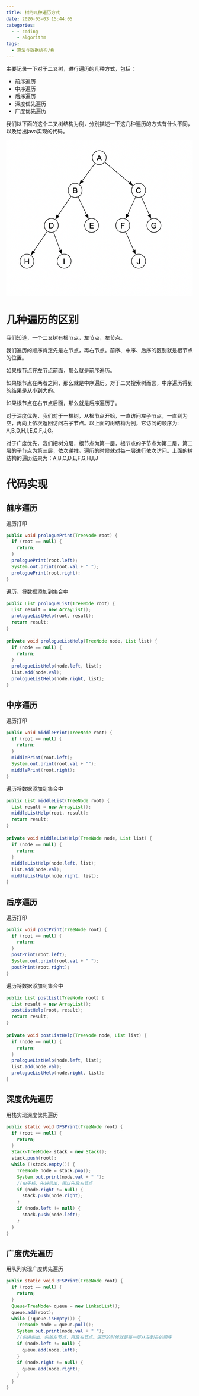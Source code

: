 ```yaml
---
title: 树的几种遍历方式
date: 2020-03-03 15:44:05
categories:
  - - coding
    - algorithm
tags:
  - 算法与数据结构/树
---
```


主要记录一下对于二叉树，进行遍历的几种方式，包括：

- 前序遍历
- 中序遍历
- 后序遍历
- 深度优先遍历
- 广度优先遍历

我们以下面的这个二叉树结构为例，分别描述一下这几种遍历的方式有什么不同，以及给出java实现的代码。

![](https://raw.githubusercontent.com/liunaijie/images/master/20200303155623.png)

<!--more-->

# 几种遍历的区别

我们知道，一个二叉树有根节点，左节点，左节点。

我们遍历的顺序肯定先是左节点，再右节点。前序、中序、后序的区别就是根节点的位置。

如果根节点在左节点前面，那么就是前序遍历。

如果根节点在两者之间，那么就是中序遍历。对于二叉搜索树而言，中序遍历得到的结果是从小到大的。

如果根节点在右节点后面，那么就是后序遍历了。

对于深度优先，我们对于一棵树，从根节点开始，一直访问左子节点，一直到为空，再向上依次返回访问右子节点。以上面的树结构为例，它访问的顺序为: A,B,D,H,I,E,C,F,J,G。

对于广度优先，我们把树分层，根节点为第一层，根节点的子节点为第二层，第二层的子节点为第三层，依次递推。遍历的时候就对每一层进行依次访问。上面的树结构的遍历结果为：A,B,C,D,E,F,G,H,I,J

# 代码实现

## 前序遍历

遍历打印

```java
public void prologuePrint(TreeNode root) {
  if (root == null) {
    return;
  }
  prologuePrint(root.left);
  System.out.print(root.val + " ");
  prologuePrint(root.right);
}
```

遍历，将数据添加到集合中

```java
public List prologueList(TreeNode root) {
  List result = new ArrayList();
  prologueListHelp(root, result);
  return result;
}

private void prologueListHelp(TreeNode node, List list) {
  if (node == null) {
    return;
  }
  prologueListHelp(node.left, list);
  list.add(node.val);
  prologueListHelp(node.right, list);
}
```



## 中序遍历

遍历打印

```java
public void middlePrint(TreeNode root) {
  if (root == null) {
    return;
  }
  middlePrint(root.left);
  System.out.print(root.val + "");
  middlePrint(root.right);
}
```



遍历将数据添加到集合中

```java
public List middleList(TreeNode root) {
  List result = new ArrayList();
  middleListHelp(root, result);
  return result;
}

private void middleListHelp(TreeNode node, List list) {
  if (node == null) {
    return;
  }
  middleListHelp(node.left, list);
  list.add(node.val);
  middleListHelp(node.right, list);
}
```

## 后序遍历

遍历打印

```java
public void postPrint(TreeNode root) {
  if (root == null) {
    return;
  }
  postPrint(root.left);
  System.out.print(root.val + " ");
  postPrint(root.right);
}
```

遍历将数据添加到集合中

```java
public List postList(TreeNode root) {
  List result = new ArrayList();
  postListHelp(root, result);
  return result;
}

private void postListHelp(TreeNode node, List list) {
  if (node == null) {
    return;
  }
  prologueListHelp(node.left, list);
  list.add(node.val);
  prologueListHelp(node.right, list);
}
```



## 深度优先遍历

用栈实现深度优先遍历

```java
public static void DFSPrint(TreeNode root) {
  if (root == null) {
    return;
  }
  Stack<TreeNode> stack = new Stack();
  stack.push(root);
  while (!stack.empty()) {
    TreeNode node = stack.pop();
    System.out.print(node.val + " ");
    //由于栈，先进后出，所以先放右节点
    if (node.right != null) {
      stack.push(node.right);
    }
    if (node.left != null) {
      stack.push(node.left);
    }
  }
}
```

## 广度优先遍历

用队列实现广度优先遍历

```java
public static void BFSPrint(TreeNode root) {
  if (root == null) {
    return;
  }
  Queue<TreeNode> queue = new LinkedList();
  queue.add(root);
  while (!queue.isEmpty()) {
    TreeNode node = queue.poll();
    System.out.print(node.val + " ");
    //先进先出，先放左节点，再放右节点。遍历的时候就是每一层从左到右的顺序
    if (node.left != null) {
      queue.add(node.left);
    }
    if (node.right != null) {
      queue.add(node.right);
    }
  }
}
```

